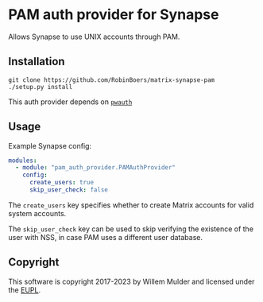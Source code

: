 # PAM auth provider for Synapse

Allows Synapse to use UNIX accounts through PAM.

## Installation

```shell
git clone https://github.com/RobinBoers/matrix-synapse-pam
./setup.py install
```

This auth provider depends on [`pwauth`](https://manpages.debian.org/stretch/pwauth/pwauth.8.en.html)

## Usage

Example Synapse config:

```yaml
modules:
  - module: "pam_auth_provider.PAMAuthProvider"
    config:
      create_users: true
      skip_user_check: false
```

The `create_users` key specifies whether to create Matrix accounts
for valid system accounts.

The `skip_user_check` key can be used to skip verifying the existence of the user
with NSS, in case PAM uses a different user database.

## Copyright

This software is copyright 2017-2023 by Willem Mulder and licensed under the [EUPL](https://joinup.ec.europa.eu/software/page/eupl).
